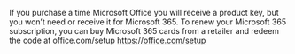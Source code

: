 If you purchase a time Microsoft Office you will receive a product key, but you won’t need or receive it for Microsoft 365. To renew your Microsoft 365 subscription, you can buy Microsoft 365 cards from a retailer and redeem the code at office.com/setup
https://office.com/setup
